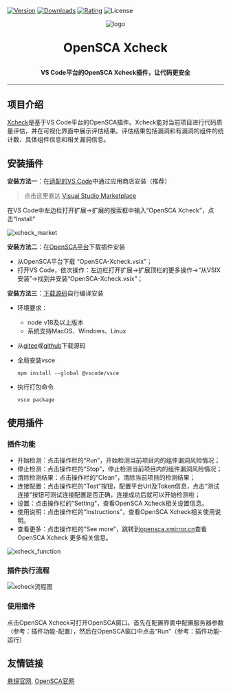 [![Version](https://vsmarketplacebadges.dev/version-short/xmirror.opensca.svg)](https://marketplace.visualstudio.com/items?itemName=xmirror.opensca)
[![Downloads](https://vsmarketplacebadges.dev/downloads-short/xmirror.opensca.svg)](https://marketplace.visualstudio.com/items?itemName=xmirror.opensca)
[![Rating](https://vsmarketplacebadges.dev/rating-star/xmirror.opensca.svg)](https://marketplace.visualstudio.com/items?itemName=xmirror.opensca)
![License](https://img.shields.io/github/license/XmirrorSecurity/OpenSCA-VSCode-plugin)

<p align="center">
	<img alt="logo" src="https://opensca.xmirror.cn/docs/img/OpenSCAlogo.png">
</p>
<h1 align="center" style="margin: 30px 0 30px; font-weight: bold;">OpenSCA Xcheck</h1>
<h4 align="center">VS Code平台的OpenSCA Xcheck插件，让代码更安全</h4>


---

## 项目介绍

[Xcheck](https://marketplace.visualstudio.com/items?itemName=xmirror.opensca)是基于VS Code平台的OpenSCA插件。Xcheck能对当前项目进行代码质量评估，并在可视化界面中展示评估结果。评估结果包括漏洞和有漏洞的组件的统计数、具体组件信息和相关漏洞信息。

## 安装插件

**安装方法一**：在[适配的VS Code](https://code.visualstudio.com/)中通过应用商店安装（推荐）

> 点击这里直达 [Visual Studio Marketplace](https://marketplace.visualstudio.com/items?itemName=xmirror.opensca)

在VS Code中左边栏打开扩展->扩展的搜索框中输入“OpenSCA Xcheck”，点击“Install”

<img src="https://opensca.xmirror.cn/docs/img/vscode_01.jpg" alt="xcheck_market" />

**安装方法二**：在[OpenSCA平台](https://opensca.xmirror.cn/pages/plug-in)下载插件安装

- 从OpenSCA平台下载 “OpenSCA-Xcheck.vsix”；
- 打开VS Code，依次操作：左边栏打开扩展->扩展顶栏的更多操作->“从VSIX安装”->找到并安装“OpenSCA-Xcheck.vsix”；

**安装方法三**：[下载源码](https://github.com/XmirrorSecurity/)自行编译安装

- 环境要求：

  - node v18及以上版本
  - 系统支持MacOS、Windows、Linux

- 从[gitee](https://gitee.com/XmirrorSecurity/OpenSCA-VSCode-plugin)或[github](https://github.com/XmirrorSecurity/OpenSCA-VSCode-plugin/)下载源码

* 全局安装vsce

  ```
  npm install --global @vscode/vsce
  ```

* 执行打包命令

  ```
  vsce package
  ```

## 使用插件

### 插件功能

- 开始检测：点击操作栏的“Run”，开始检测当前项目内的组件漏洞风险情况；
- 停止检测：点击操作栏的“Stop”，停止检测当前项目内的组件漏洞风险情况；
- 清除检测结果：点击操作栏的“Clean”，清除当前项目的检测结果；
- 连接配置：点击操作栏的“Test”按钮，配置平台Url及Token信息，点击“测试连接”按钮可测试连接配置是否正确，连接成功后就可以开始检测啦；
- 设置：点击操作栏的“Setting”，查看OpenSCA Xcheck相关设置信息。
- 使用说明：点击操作栏的“Instructions”，查看OpenSCA Xcheck相关使用说明。
- 查看更多：点击操作栏的“See more”，跳转到[opensca.xmirror.cn](https://opensca.xmirror.cn)查看OpenSCA Xcheck 更多相关信息。

<img src="https://opensca.xmirror.cn/docs/img/vscode_02.jpg" alt="xcheck_function" />

### 插件执行流程

<img src="https://opensca.xmirror.cn/docs/assets/img/xcheck_process.7083b869.jpg" alt="xcheck流程图"  />

### 使用插件

点击OpenSCA Xcheck可打开OpenSCA窗口。首先在配置界面中配置服务器参数（参考：插件功能-配置），然后在OpenSCA窗口中点击“Run”（参考：插件功能-运行）

## 友情链接

[悬镜官网](https://www.xmirror.cn/), [OpenSCA官网](https://opensca.xmirror.cn)
